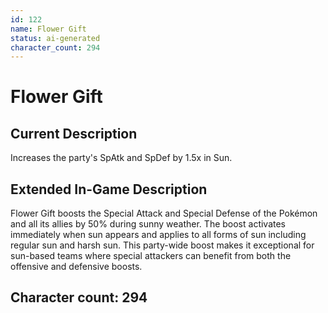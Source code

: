 ```yaml
---
id: 122
name: Flower Gift
status: ai-generated
character_count: 294
---
```


# Flower Gift

## Current Description
Increases the party's SpAtk and SpDef by 1.5x in Sun.

## Extended In-Game Description
Flower Gift boosts the Special Attack and Special Defense of the Pokémon and all its allies by 50% during sunny weather. The boost activates immediately when sun appears and applies to all forms of sun including regular sun and harsh sun. This party-wide boost makes it exceptional for sun-based teams where special attackers can benefit from both the offensive and defensive boosts.

## Character count: 294